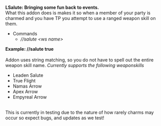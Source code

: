 **LSalute: Bringing some fun back to events.**\
What this addon does is makes it so when a member of your party is charmed and you have TP you attempt to use a ranged weapon skill on them.
- Commands
  - *//salute \<ws name\>*

**Example: //salute true**
\
\
Addon uses string matching, so you do not have to spell out the entire weapon skill name.
*Currently supports the following weaponskills*
- Leaden Salute
- True Flight
- Namas Arrow
- Apex Arrow
- Empyreal Arrow

\
This is currently in testing due to the nature of how rarely charms may occur so expect bugs, and updates as we test!
